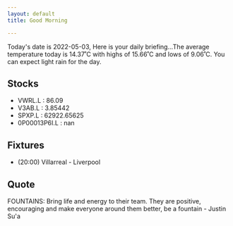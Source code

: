 ```yaml
---
layout: default
title: Good Morning

---
```


<!-- weather_marker starts -->
Today's date is 2022-05-03, Here is your daily briefing...The average temperature today is 14.37˚C with highs of 15.66˚C and lows of 9.06˚C. You can expect light rain for the day.
<!-- weather_marker ends -->

## Stocks

<!-- stocks_marker starts -->
<ul>
<li>VWRL.L : 86.09</li>
<li>V3AB.L : 3.85442</li>
<li>SPXP.L : 62922.65625</li>
<li>0P00013P6I.L : nan</li>
</ul>
<!-- stocks_marker ends -->

## Fixtures

<!-- sports_marker starts -->
<ul>
<li>(20:00) Villarreal - Liverpool</li>
</ul>
<!-- sports_marker ends -->

## Quote

<!-- quote_marker starts -->
<p class="quote">FOUNTAINS: Bring life and energy to their team. They are positive, encouraging and make everyone around them better, be a fountain - Justin Su'a</p>
<!-- quote_marker ends -->
